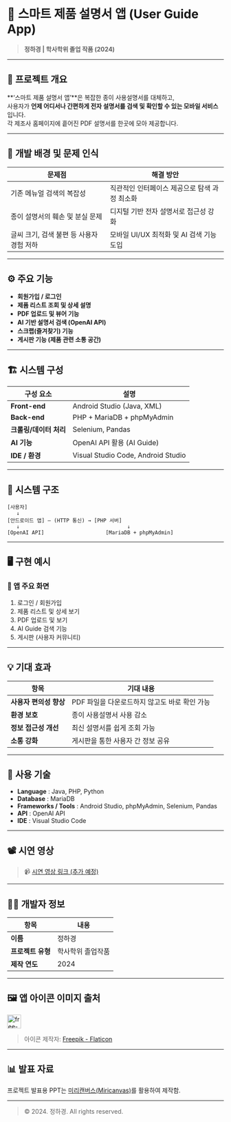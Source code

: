# 📘 스마트 제품 설명서 앱 (User Guide App)

> **정하경 | 학사학위 졸업 작품 (2024)**

---

## 📖 프로젝트 개요

**‘스마트 제품 설명서 앱’**은 복잡한 종이 사용설명서를 대체하고,  
사용자가 **언제 어디서나 간편하게 전자 설명서를 검색 및 확인할 수 있는 모바일 서비스**입니다.  
각 제조사 홈페이지에 흩어진 PDF 설명서를 한곳에 모아 제공합니다.

---

## 🧩 개발 배경 및 문제 인식

| 문제점 | 해결 방안 |
|--------|------------|
| 기존 메뉴얼 검색의 복잡성 | 직관적인 인터페이스 제공으로 탐색 과정 최소화 |
| 종이 설명서의 훼손 및 분실 문제 | 디지털 기반 전자 설명서로 접근성 강화 |
| 글씨 크기, 검색 불편 등 사용자 경험 저하 | 모바일 UI/UX 최적화 및 AI 검색 기능 도입 |

---

## ⚙️ 주요 기능

- **회원가입 / 로그인**
- **제품 리스트 조회 및 상세 설명**
- **PDF 업로드 및 뷰어 기능**
- **AI 기반 설명서 검색 (OpenAI API)**
- **스크랩(즐겨찾기) 기능**
- **게시판 기능 (제품 관련 소통 공간)**

---

## 🏗️ 시스템 구성

| 구성 요소 | 설명 |
|------------|------|
| **Front-end** | Android Studio (Java, XML) |
| **Back-end** | PHP + MariaDB + phpMyAdmin |
| **크롤링/데이터 처리** | Selenium, Pandas |
| **AI 기능** | OpenAI API 활용 (AI Guide) |
| **IDE / 환경** | Visual Studio Code, Android Studio |

---

## 🧱 시스템 구조

```
[사용자]
   ↓
[안드로이드 앱] — (HTTP 통신) → [PHP 서버]
   ↓                                   ↓
[OpenAI API]                    [MariaDB + phpMyAdmin]
```

---

## 🖥️ 구현 예시

### 📱 앱 주요 화면
1. 로그인 / 회원가입  
2. 제품 리스트 및 상세 보기  
3. PDF 업로드 및 보기  
4. AI Guide 검색 기능  
5. 게시판 (사용자 커뮤니티)

---

## 💡 기대 효과

| 항목 | 기대 내용 |
|------|------------|
| **사용자 편의성 향상** | PDF 파일을 다운로드하지 않고도 바로 확인 가능 |
| **환경 보호** | 종이 사용설명서 사용 감소 |
| **정보 접근성 개선** | 최신 설명서를 쉽게 조회 가능 |
| **소통 강화** | 게시판을 통한 사용자 간 정보 공유 |

---

## 🧰 사용 기술

- **Language** : Java, PHP, Python  
- **Database** : MariaDB  
- **Frameworks / Tools** : Android Studio, phpMyAdmin, Selenium, Pandas  
- **API** : OpenAI API  
- **IDE** : Visual Studio Code

---

## 📽️ 시연 영상

> 📹 [시연 영상 링크 (추가 예정)]()

---

## 🧑‍💻 개발자 정보

| 항목 | 내용 |
|------|------|
| **이름** | 정하경 |
| **프로젝트 유형** | 학사학위 졸업작품 |
| **제작 연도** | 2024 |

---

## 🖼️ 앱 아이콘 이미지 출처
<img width="32" height="32" alt="free-icon-user-guide-5558175" src="https://github.com/user-attachments/assets/215f84ad-df35-4cc7-bc73-92741a5136ef" />

> 아이콘 제작자: [Freepik - Flaticon](https://www.flaticon.com/kr/free-icon/user-guide_5558175)

---

## 📊 발표 자료

프로젝트 발표용 PPT는 [미리캔버스(Miricanvas)](https://www.miricanvas.com/ko)를 활용하여 제작함.

---

> © 2024. 정하경. All rights reserved.
